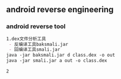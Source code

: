 
## android reverse engineering

### android reverse tool
```markdown
1.dex文件分析工具 
 - 反编译工具baksmali.jar
 - 回编译工具smali.jar
java -jar baksmali.jar d class.dex -o out
java -jar smali.jar a out -o class.dex

2
 
 ```
